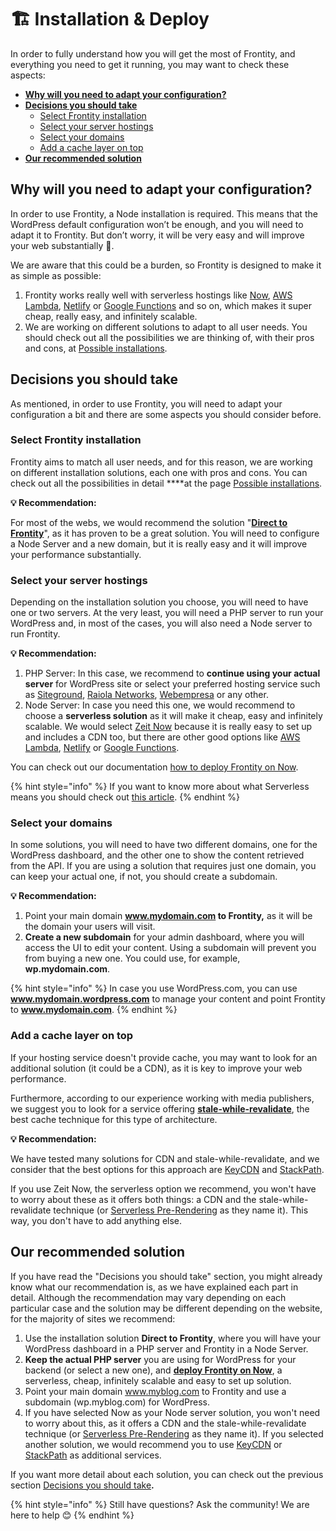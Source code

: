 # 🏗 Installation & Deploy

In order to fully understand how you will get the most of Frontity, and everything you need to get it running, you may want to check these aspects:

* [**Why will you need to adapt your configuration?**](./#why-will-you-need-to-adapt-your-configuration)
* [**Decisions you should take**](./#decisions-you-should-take)
  * [Select Frontity installation](./#select-frontity-installation)
  * [Select your server hostings](./#select-your-server-hostings)
  * [Select your domains](./#select-your-domains)
  * [Add a cache layer on top](./#add-a-cache-layer-on-top)
* [**Our recommended solution**](./#our-recommended-solution)

## Why will you need to adapt your configuration?

In order to use Frontity, a Node installation is required. This means that the WordPress default configuration won’t be enough, and you will need to adapt it to Frontity. But don’t worry, it will be very easy and will improve your web substantially 🚀.

We are aware that this could be a burden, so Frontity is designed to make it as simple as possible:

1.  Frontity works really well with serverless hostings like [Now](https://zeit.co/now), [AWS Lambda](https://aws.amazon.com/lambda), [Netlify](https://www.netlify.com/) or [Google Functions](https://cloud.google.com/functions/) and so on, which makes it super cheap, really easy, and infinitely scalable.
2. We are working on different solutions to adapt to all user needs. You should check out all the possibilities we are thinking of, with their pros and cons, at [Possible installations](possible-architectures.md).

## Decisions you should take

As mentioned, in order to use Frontity, you will need to adapt your configuration a bit and there are some aspects you should consider before.

### Select Frontity installation

Frontity aims to match all user needs, and for this reason, we are working on different installation solutions, each one with pros and cons. You can check out all the possibilities in detail ****at the page [Possible installations](possible-architectures.md).

**💡 Recommendation:**

For most of the webs, we would recommend the solution "[**Direct to Frontity**](possible-architectures.md#direct-to-frontity)", as it has proven to be a great solution. You will need to configure a Node Server and a new domain, but it is really easy and it will improve your performance substantially.

### **Select your server hostings**

Depending on the installation solution you choose, you will need to have one or two servers. At the very least, you will need a PHP server to run your WordPress and, in most of the cases, you will also need a Node server to run Frontity.

**💡 Recommendation:**

1. PHP Server: In this case, we recommend to **continue using your actual server** for WordPress site or select your preferred hosting service such as [Siteground](https://www.siteground.com), [Raiola Networks](https://raiolanetworks.es/), [Webempresa](https://www.webempresa.com/) or any other.
2. Node Server: In case you need this one, we would recommend to choose a **serverless solution** as it will make it cheap, easy and infinitely scalable. We would select [Zeit Now](https://zeit.co/now) because it is really easy to set up and includes a CDN too, but there are other good options like [AWS Lambda](https://aws.amazon.com/lambda), [Netlify](https://www.netlify.com/) or [Google Functions](https://cloud.google.com/functions/).

You can check out our documentation [how to deploy Frontity on Now](deploy-on-now.md).

{% hint style="info" %}
If you want to know more about what Serverless means you should check out [this article](https://hackernoon.com/what-is-serverless-architecture-what-are-its-pros-and-cons-cc4b804022e9).
{% endhint %}

### Select your domains

In some solutions, you will need to have two different domains, one for the WordPress dashboard, and the other one to show the content retrieved from the API. If you are using a solution that requires just one domain, you can keep your actual one, if not, you should create a subdomain.

**💡 Recommendation:**

1. Point your main domain **www.mydomain.com to Frontity,** as it will be the domain your users will visit.
2. **Create a new subdomain** for your admin dashboard, where you will access the UI to edit your content. Using a subdomain will prevent you from buying a new one. You could use, for example, **wp.mydomain.com**.

{% hint style="info" %}
In case you use WordPress.com, you can use **www.mydomain.wordpress.com** to manage your content and point Frontity to **www.mydomain.com**.
{% endhint %}

### Add a cache layer on top

If your hosting service doesn't provide cache, you may want to look for an additional solution \(it could be a CDN\), as it is key to improve your web performance.

Furthermore, according to our experience working with media publishers, we suggest you to look for a service offering [**stale-while-revalidate**](https://www.keycdn.com/blog/keycdn-supports-stale-while-revalidate), the best cache technique for this type of architecture.

**💡 Recommendation:** 

We have tested many solutions for CDN and stale-while-revalidate, and we consider that the best options for this approach are [KeyCDN](https://www.keycdn.com) and [StackPath](https://www.stackpath.com/).

If you use Zeit Now, the serverless option we recommend, you won't have to worry about these as it offers both things: a CDN and the stale-while-revalidate technique \(or [Serverless Pre-Rendering](https://zeit.co/blog/serverless-pre-rendering) as they name it\). This way, you don't have to add anything else.

## Our recommended solution

If you have read the "Decisions you should take" section, you might already know what our recommendation is, as we have explained each part in detail. Although the recommendation may vary depending on each particular case and the solution may be different depending on the website, for the majority of sites we recommend:

1. Use the installation solution **Direct to Frontity**, where you will have your WordPress dashboard in a PHP server and Frontity in a Node Server.
2. **Keep the actual PHP server** you are using for WordPress for your backend \(or select a new one\), and [**deploy Frontity on Now**](deploy-on-now.md), a serverless, cheap, infinitely scalable and easy to set up solution.
3. Point your main domain www.myblog.com to Frontity and use a subdomain \(wp.myblog.com\) for WordPress.
4. If you have selected Now as your Node server solution, you won't need to worry about this, as it offers a CDN and the stale-while-revalidate technique \(or [Serverless Pre-Rendering](https://zeit.co/blog/serverless-pre-rendering) as they name it\). If you selected another solution, we would recommend you to use [KeyCDN](https://www.keycdn.com) or [StackPath](https://www.stackpath.com/) as additional services.

If you want more detail about each solution, you can check out the previous section [Decisions you should take](./#decisions-you-should-take)**.**

{% hint style="info" %}
Still have questions? Ask the community! We are here to help 😊
{% endhint %}

